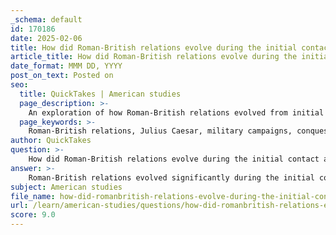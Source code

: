 ```yaml
---
_schema: default
id: 170186
date: 2025-02-06
title: How did Roman-British relations evolve during the initial contact and conquest period?
article_title: How did Roman-British relations evolve during the initial contact and conquest period?
date_format: MMM DD, YYYY
post_on_text: Posted on
seo:
  title: QuickTakes | American studies
  page_description: >-
    An exploration of how Roman-British relations evolved from initial contact through military campaigns and conquest, highlighting key figures, resistance movements, and cultural exchanges.
  page_keywords: >-
    Roman-British relations, Julius Caesar, military campaigns, conquest, Emperor Claudius, Roman province, Romanization, Caratacus, Boudica, resistance, cultural exchange, Iron Age, indigenous communities, political strategy, societal structures
author: QuickTakes
question: >-
    How did Roman-British relations evolve during the initial contact and conquest period?
answer: >-
    Roman-British relations evolved significantly during the initial contact and conquest period, marked by a complex interplay of military campaigns, political maneuvers, and cultural exchanges.\n\n### Initial Contact: Julius Caesar's Campaigns\nThe first significant Roman incursions into Britain occurred during Julius Caesar's campaigns in 55 and 54 BC. Although these expeditions did not result in immediate conquest, they established a Roman presence and laid the groundwork for future interactions. Caesar's military actions were primarily aimed at showcasing Roman power and expanding influence, rather than outright conquest. His interactions with the Britonic tribes highlighted the complexities of these early relations, as he sought to establish alliances with local leaders, such as the Trinovantes, by installing a king favorable to Rome. This strategic move aimed to legitimize Roman influence and create a network of local allies, which was crucial for future Roman interests in the region.\n\n### The Roman Conquest under Emperor Claudius\nThe relationship between Romans and Britons took a decisive turn with the Roman conquest of Britain under Emperor Claudius in 43 AD. This marked the establishment of Britain as a Roman province, facilitated by the deployment of four legions. The conquest led to significant changes in the social and economic structures of indigenous communities. While some tribes resisted Roman rule, others engaged in trade and adopted aspects of Roman culture, leading to a process of Romanization that influenced language, governance, and societal norms.\n\n### Resistance and Cultural Exchange\nDespite the initial successes of the Roman conquest, resistance from native tribes was a persistent theme in Roman-British relations. Notable figures such as Caratacus and Boudica led significant rebellions against Roman rule, reflecting the complexities of governance and the challenges faced by the Romans in maintaining control over the province. These resistance movements were documented by Roman historians like Tacitus, whose works provide valuable insights into the dynamics of Roman-British interactions.\n\n### Conclusion\nOverall, Roman-British relations during the initial contact and conquest period were characterized by a blend of conflict, political strategy, and cultural exchange. The early military campaigns set the stage for a complex relationship that would evolve over the centuries, influencing the development of Britain during the Iron Age and beyond. The legacy of these interactions is evident in the lasting impact of Roman civilization on the region, shaping its language, governance, and societal structures.
subject: American studies
file_name: how-did-romanbritish-relations-evolve-during-the-initial-contact-and-conquest-period.md
url: /learn/american-studies/questions/how-did-romanbritish-relations-evolve-during-the-initial-contact-and-conquest-period
score: 9.0
---
```


&nbsp;